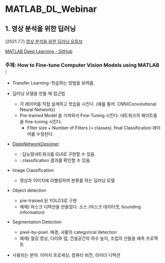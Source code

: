 # MATLAB_DL_Webinar

## 1. 영상 분석을 위한 딥러닝 
(2021.7.7) [영상 분석을 위한 딥러닝 유튜브](https://youtu.be/Xv8sDZq6_jk)

[MATLAB Deep Learning - GitHub](https://github.com/matlab-deep-learning)

### 주제: How to Fine-tune Computer Vision Models using MATLAB : 
* Transfer Learning :학습하는 방법을 보여줌.

* 딥러닝 모델을 만들 때 접근법
  * 각 레이어를 직접 설계하고 학습을 시킨다. (예를 들어. CNN(Convolutional Neural Network))
  * Pre-trained Model 을 가져와서 Fine-Tuning 시킨다: 네트워크의 웨이트들을 fine-tuning 시킨다.  
    * Filter size + Number of Filters (= classes), final Classification 레이어를 수정한다.

* [DeepNetworkDesigner](https://www.mathworks.com/help/deeplearning/gs/get-started-with-deep-network-designer.html)
  * : 딥뉴럴네트워크를 GUI로 구현할 수 있음. 
  * : classification 결과를 확인할 수 있음.

* Image Classification 
  * 영상과 이미지에 라벨링하여 분류를 하는 딥러닝 모델

* Object detection
  * pre-trained 된 YOLO3로 구현
  * 예제) 마스크 디텍션을 만들었다. 소스 (마스크 데이터셋, bounding information) 

* Segmentation Detection
  * pixel-by-pixel. 배경, 사물의 categorical detection
  * 예제) 철강 영상, 다리와 댑, 건설공간의 하수 높이, 조립의 선들을 예측 프로젝트 

* 사용되는 분야: 이미지 프로세싱, 컴퓨터 비전, 라이더 디텍션
